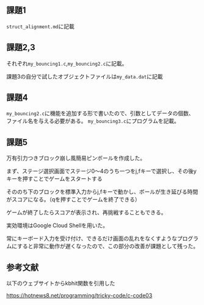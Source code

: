 ## 課題1
`struct_alignment.md`に記載

## 課題2,3
それぞれ`my_bouncing1.c`,`my_bouncing2.c`に記載。

課題3の自分で試したオブジェクトファイルは`my_data.dat`に記載

## 課題4
`my_bouncing2.c`に機能を追加する形で書いたので、引数としてデータの個数、ファイル名を与える必要がある。
`my_bouncing3.c`にプログラムを記載。

## 課題5
万有引力つきブロック崩し風簡易ピンボールを作成した。

まず、ステージ選択画面でステージ0～4のうち一つをj,fキーで選択し、その後yキーを押すことでゲームをスタートする

そののち下のブロックを標準入力からj,fキーで動かし、ボールが生き延びる時間がスコアになる。（qを押すことでゲームを終了できる）

ゲームが終了したらスコアが表示され、再挑戦することもできる。

実効環境はGoogle Cloud Shellを用いた。

常にキーボード入力を受け付け、できるだけ画面の乱れをなくすようなプログラムにすると非常に動作が遅くなったので、この部分の改善が課題として残った。
## 参考文献
以下のウェブサイトからkbhit関数を引用した

https://hotnews8.net/programming/tricky-code/c-code03

